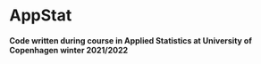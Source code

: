 # AppStat
#### Code written during course in Applied Statistics at University of Copenhagen winter 2021/2022
